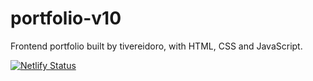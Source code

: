 # portfolio-v10
Frontend portfolio built by tivereidoro, with HTML, CSS and JavaScript.

[![Netlify Status](https://api.netlify.com/api/v1/badges/8600285e-90ee-4d39-a404-580dc37611a9/deploy-status)](https://app.netlify.com/sites/teevportfolio/deploys)
